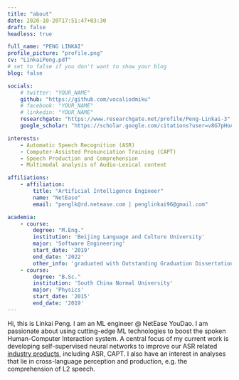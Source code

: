 ```yaml
---
title: "about"
date: 2020-10-20T17:51:47+03:30
draft: false
headless: true

full_name: "PENG LINKAI"
profile_picture: "profile.png"
cv: "LinkaiPeng.pdf"
# set to false if you don't want to show your blog
blog: false

socials:
    # twitter: "YOUR_NAME"
    github: "https://github.com/vocaliodmiku"
    # facebook: "YOUR_NAME"
    # linkedin: "YOUR_NAME"
    researchgate: "https://www.researchgate.net/profile/Peng-Linkai-3"
    google_scholar: "https://scholar.google.com/citations?user=v8G7pHoAAAAJ"

interests:
    - Automatic Speech Recognition (ASR)
    - Computer-Assisted Pronunciation Training (CAPT) 
    - Speech Production and Comprehension
    - Multimodal analysis of Audio-Lexical content

affiliations:
    - affiliation:
        title: "Artificial Intelligence Engineer"
        name: "NetEase"
        email: "penglk@rd.netease.com | penglinkai96@gmail.com"

academia:
    - course:
        degree: "M.Eng."
        institution: 'Beijing Language and Culture University'
        major: 'Software Engineering'
        start_date: '2019'
        end_date: '2022'
        other_info: 'graduated with Outstanding Graduation Dissertation Award, supervised by Prof. Jinsong Zhang!'
    - course:
        degree: "B.Sc."
        institution: 'South China Normal University'
        major: 'Physics'
        start_date: '2015'
        end_date: '2019'
---
```


Hi, this is Linkai Peng. I am an ML engineer @ NetEase YouDao. I am passionate about using cutting-edge ML technologies to boost the spoken Human-Computer Interaction system. A central focus of my current work is developing self-supervised neural networks to improve our ASR related [industry products][1], including ASR, CAPT. I also have an interest in analyses that lie in cross-language perception and production, e.g. the comprehension of L2 speech.

[1]: https://smart.youdao.com/en/